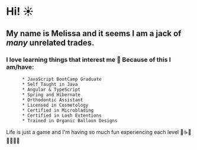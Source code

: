 # Hi! :sunny:

## My name is **Melissa** and it seems I am a jack of *many* unrelated trades. 
### I love learning things that interest me :sparkling_heart: Because of this I am/have:

          * JavaScript BootCamp Graduate 
          * Self Taught in Java
          * Angular & TypeScript
          * Spring and Hibernate
          * Orthodontic Assistant 
          * Licensed in Cosmetology 
          * Certified in Microblading 
          * Certified in Lash Extentions 
          * Trained in Organic Balloon Designs 

Life is just a game and I'm having so much fun experiencing each level :page_facing_up::coffee::smiley::haircut::nail_care::heart_eyes_cat::balloon:

<!--
**LDRMuse/LDRMuse** is a ✨ _special_ ✨ repository because its `README.md` (this file) appears on your GitHub profile.

Here are some ideas to get you started:

- 🔭 I’m currently working on Many projects
- 🌱 I’m currently learning 
- 👯 I’m looking to collaborate on ...
- 🤔 I’m looking for help with ...
- 💬 Ask me about ...
- 📫 How to reach me: ...
- 😄 Pronouns: ...
- ⚡ Fun fact: ...
-->

